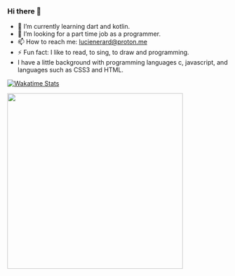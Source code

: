 ### Hi there 👋

- 🌱 I’m currently learning dart and kotlin.
- 🤔 I’m looking for a part time job as a programmer.
- 📫 How to reach me: lucienerard@proton.me
- ⚡ Fun fact: I like to read, to sing, to draw and programming.
- I have a little background with programming languages c, javascript, and languages such as CSS3 and HTML.

[![Wakatime Stats](https://github-readme-stats.vercel.app/api/wakatime?username=erardlucien&theme=white&hide=properties,yaml,text,jshell,batchfile,json,git+config,gitignore+file,IDEA_MODULE,CLASS,CSV,PHP&langs_count=15)](https://wakatime.com/@erardlucien)

<p>
  <img src="https://wakatime.com/share/@erardlucien/74079df1-99f5-4695-907a-28100fc0d6ee.svg" width="400", height="400"/>
</p>
